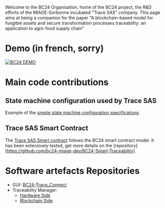 Welcome to the BC24 Organisation, home of the BC24 project, the R&D efforts of the MIAGE-Sorbonne incubated "Trace SAS" company.
This page aims at being a companion for the paper "A blockchain-based model for fungible assets and secure transformation processes traceability: an application to agro-food supply chain"

# Demo (in french, sorry)

[![BC24 DEMO](https://img.youtube.com/vi/ilgs5eON-9k/0.jpg)](https://www.youtube.com/watch?v=ilgs5eON-9k)

# Main code contributions

## State machine configuration used by Trace SAS
Example of the [simple state machine configuration specifications](https://github.com/bc24-miage-dev/BC24-Smart-Traceability/blob/master/resource_templates/templates.ts)

## Trace SAS Smart Contract
The [Trace SAS Smart contract](https://github.com/bc24-miage-dev/BC24-Smart-Traceability/blob/master/contracts/BC24.sol) follows the BC24 smart contract model. It has been extensively tested, get more details on the [repository][https://github.com/bc24-miage-dev/BC24-Smart-Traceability]

# Software artefacts Repositories

* GUI: [BC24-Trace_Connect](https://github.com/bc24-miage-dev/BC24-Trace_Connect)
* Traceability Manager:
  * [Hardware Side](https://github.com/bc24-miage-dev/BC24-NFC-Trace)
  * [Blockchain Side](https://github.com/bc24-miage-dev/BC24-API)




